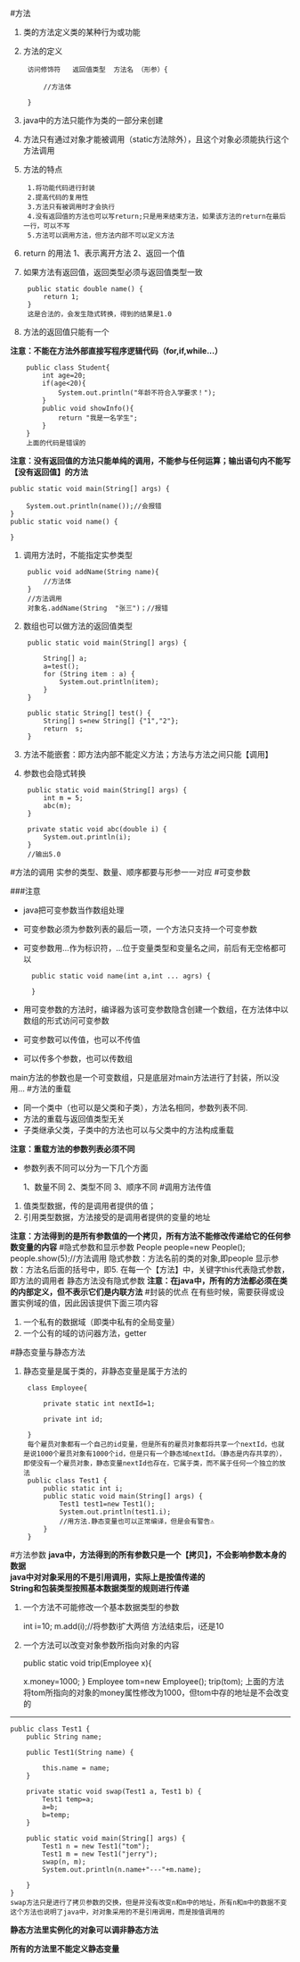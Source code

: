 #方法
1. 类的方法定义类的某种行为或功能
1. 方法的定义  


		访问修饰符	返回值类型  方法名 （形参）{
			
			//方法体	
		
		}
1. java中的方法只能作为类的一部分来创建
2. 方法只有通过对象才能被调用（static方法除外），且这个对象必须能执行这个方法调用
3. 方法的特点

		1.将功能代码进行封装
		2.提高代码的复用性
		3.方法只有被调用时才会执行
		4.没有返回值的方法也可以写return;只是用来结束方法，如果该方法的return在最后一行，可以不写
		5.方法可以调用方法，但方法内部不可以定义方法
1. return 的用法
		1、表示离开方法
		2、返回一个值
1. 如果方法有返回值，返回类型必须与返回值类型一致

		public static double name() {
			return 1;
		}
		这是合法的，会发生隐式转换，得到的结果是1.0
1. 方法的返回值只能有一个

**注意：不能在方法外部直接写程序逻辑代码（for,if,while...）**

		public class Student{
			int age=20;
			if(age<20){
			    System.out.println("年龄不符合入学要求！");  
			}
			public void showInfo(){
				return "我是一名学生";
			}
		}
		上面的代码是错误的

**注意：没有返回值的方法只能单纯的调用，不能参与任何运算；输出语句内不能写【没有返回值】的方法**
	
	public static void main(String[] args) {
		
		System.out.println(name());//会报错
	}
	public static void name() {
		
	}

1. 调用方法时，不能指定实参类型

		public void addName(String name){ 
			//方法体
		}
		//方法调用
		对象名.addName(String  "张三")；//报错
1. 数组也可以做方法的返回值类型

		public static void main(String[] args) {
		
			String[] a;
			a=test();
			for (String item : a) {
				System.out.println(item);
			}
		}
		 
		public static String[] test() {
			String[] s=new String[] {"1","2"};
			return  s;
		}

1. 方法不能嵌套：即方法内部不能定义方法；方法与方法之间只能【调用】
2. 参数也会隐式转换

        public static void main(String[] args) {
    		int m = 5;
    		abc(m);
    	}
    
    	private static void abc(double i) {
    		System.out.println(i);
    	}
        //输出5.0
#方法的调用
实参的类型、数量、顺序都要与形参一一对应
#可变参数

###注意
- java把可变参数当作数组处理
- 可变参数必须为参数列表的最后一项，一个方法只支持一个可变参数
- 可变参数用...作为标识符，...位于变量类型和变量名之间，前后有无空格都可以
	
		public static void name(int a,int ... agrs) {
			
		}  

- 用可变参数的方法时，编译器为该可变参数隐含创建一个数组，在方法体中以数组的形式访问可变参数
- 可变参数可以传值，也可以不传值
- 可以传多个参数，也可以传数组

main方法的参数也是一个可变数组，只是底层对main方法进行了封装，所以没用...
#方法的重载


- 同一个类中（也可以是父类和子类），方法名相同，参数列表不同.
- 方法的重载与返回值类型无关
- 子类继承父类，子类中的方法也可以与父类中的方法构成重载


**注意：重载方法的参数列表必须不同**  
- 参数列表不同可以分为一下几个方面

	1、数量不同
	2、类型不同
	3、顺序不同
#调用方法传值
1. 值类型数据，传的是调用者提供的值；
2. 引用类型数据，方法接受的是调用者提供的变量的地址

**注意：方法得到的是所有参数值的一个拷贝，所有方法不能修改传递给它的任何参数变量的内容**
#隐式参数和显示参数
	People people=new People();
	people.show(5);//方法调用
	隐式参数：方法名前的类的对象,即people
	显示参数：方法名后面的括号中，即5.
	在每一个【方法】中，关键字this代表隐式参数，即方法的调用者
	静态方法没有隐式参数
**注意：在java中，所有的方法都必须在类的内部定义，但不表示它们是内联方法**
#封装的优点
在有些时候，需要获得或设置实例域的值，因此因该提供下面三项内容  
1. 一个私有的数据域（即类中私有的全局变量）  
2. 一个公有的域的访问器方法，getter

#静态变量与静态方法

1. 静态变量是属于类的，非静态变量是属于方法的

		class Employee{
	
			private static int nextId=1;

			private int id;
	
		}
		每个雇员对象都有一个自己的id变量，但是所有的雇员对象都将共享一个nextId，也就是说1000个雇员对象有1000个id，但是只有一个静态域nextId。（静态是内存共享的），即使没有一个雇员对象，静态变量nextId也存在，它属于类，而不属于任何一个独立的放法
		public class Test1 {
			public static int i;
			public static void main(String[] args) {
				Test1 test1=new Test1();
				System.out.println(test1.i);
				//用方法.静态变量也可以正常编译，但是会有警告⚠
			}
		}


#方法参数
**java中，方法得到的所有参数只是一个【拷贝】，不会影响参数本身的数据**  
**java中对对象采用的不是引用调用，实际上是按值传递的**  
**String和包装类型按照基本数据类型的规则进行传递**   
1. 一个方法不可能修改一个基本数据类型的参数

	int i=10;
	m.add(i);//将参数i扩大两倍
	方法结束后，i还是10
1. 一个方法可以改变对象参数所指向对象的内容

	public static void trip(Employee x){
	
	x.money=1000;
	}
	Employee tom=new Employee();
	trip(tom);
	上面的方法将tom所指向的对象的money属性修改为1000，但tom中存的地址是不会改变的   

-------------------------------------------------------------------------
	public class Test1 {
		public String name;
	
		public Test1(String name) {
	
			this.name = name;
		}
	
		private static void swap(Test1 a, Test1 b) {
			Test1 temp=a;
			a=b;
			b=temp;
		}
	
		public static void main(String[] args) {
			Test1 n = new Test1("tom");
			Test1 m = new Test1("jerry");
			swap(n, m);
			System.out.println(n.name+"---"+m.name);
			
		}
	}
	swap方法只是进行了拷贝参数的交换，但是并没有改变n和m中的地址，所有n和m中的数据不变
	这个方法也说明了java中，对对象采用的不是引用调用，而是按值调用的

**静态方法里实例化的对象可以调非静态方法**

**所有的方法里不能定义静态变量**
